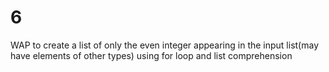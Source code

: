 # 6
WAP to create a list of only the even integer appearing in the input list(may have elements of other types) using for loop and list comprehension
